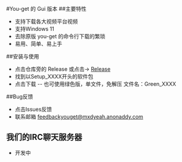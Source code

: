 #You-get 的 Gui 版本
##主要特性
- 支持下载各大视频平台视频
- 支持Windows 11
- 去除原版 you-get 的命令行下载的繁琐
- 易用、简单、易上手

##安装与使用
- 点击仓库旁的 Release 或点击→ [Release](https://github.com/mxd0123456/you-get-gui/releases "Release")
- 找到以Setup_XXXX开头的软件包
- 点击下载
-- 也可使用绿色版，单文件，免解压 文件名：Green_XXXX

##Bug反馈
- 点击Issues反馈
- 联系邮箱 feedbackyouget@mxdyeah.anonaddy.com

## 我们的IRC聊天服务器
- 开发中
